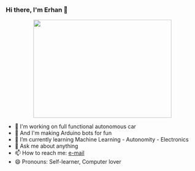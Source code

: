 
### Hi there, I'm Erhan 👋

<p align="center">
  <img width="360" height="256" src="https://erhan-namli.github.io/assets/img/480.jpg">
</p>


- 🔭 I'm working on full functional autonomous car  
- 🤙  And I'm making Arduino bots for fun 
- 🌱 I’m currently learning Machine Learning - Autonomity - Electronics
- 💬 Ask me about anything
- 📫 How to reach me: [e-mail](erhan_namli@outlook.com)
- 😄 Pronouns: Self-learner, Computer lover
